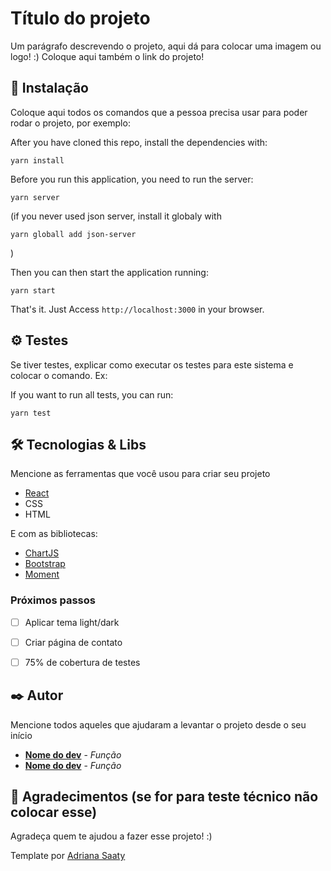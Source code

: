 # Título do projeto

Um parágrafo descrevendo o projeto, aqui dá para colocar uma imagem ou logo! :)
Coloque aqui também o link do projeto! 


## 🔧 Instalação
Coloque aqui todos os comandos que a pessoa precisa usar para poder rodar o projeto, por exemplo:

After you have cloned this repo, install the dependencies with:

```
yarn install
```

Before you run this application, you need to run the server:
```
yarn server
```
(if you never used json server, install it globaly with 
```
yarn globall add json-server
```
)

Then you can then start the application running:

```
yarn start
```

That's it. Just Access `http://localhost:3000` in your browser.



## ⚙️ Testes

Se tiver testes, explicar como executar os testes para este sistema e colocar o comando. Ex:

If you want to run all tests, you can run:
```
yarn test

```


## 🛠️ Tecnologias & Libs

Mencione as ferramentas que você usou para criar seu projeto

* [React](https://reactjs.org/) 
* CSS
* HTML

E com as bibliotecas:
* [ChartJS](https://www.chartjs.org/)
* [Bootstrap](https://getbootstrap.com/)
* [Moment](https://momentjs.com/)

### Próximos passos

- [ ] Aplicar tema light/dark
- [ ] Criar página de contato
- [ ] 75% de cobertura de testes


## ✒️ Autor
Mencione todos aqueles que ajudaram a levantar o projeto desde o seu início

* **[Nome do dev](https://github.com/linkParaPerfil)** - *Função*
* **[Nome do dev](https://github.com/linkParaPerfil)** - *Função*



## 🎁 Agradecimentos (se for para teste técnico não colocar esse)

Agradeça quem te ajudou a fazer esse projeto! :)


Template por [Adriana Saaty](https://github.com/AdrianaSaty/)
